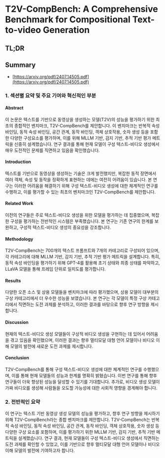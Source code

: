 # T2V-CompBench: A Comprehensive Benchmark for Compositional Text-to-video Generation
## TL;DR
## Summary
- [https://arxiv.org/pdf/2407.14505.pdf](https://arxiv.org/pdf/2407.14505.pdf)

### 1. 섹션별 요약 및 주요 기여와 혁신적인 부분

#### Abstract
이 논문은 텍스트를 기반으로 동영상을 생성하는 모델(T2V)의 성능을 평가하기 위한 최초의 종합적인 벤치마크, T2V-CompBench를 제안합니다. 이 벤치마크는 반복적 속성 바인딩, 동적 속성 바인딩, 공간 관계, 동작 바인딩, 객체 상호작용, 숫자 생성 등을 포함한 다양한 구성요소를 평가하며, 이를 위해 MLLM 기반, 감지 기반, 추적 기반 평가 메트릭을 신중히 설계했습니다. 연구 결과를 통해 현재 모델이 구성 텍스트-비디오 생성에서 매우 도전적인 문제를 직면하고 있음을 확인했습니다.

#### Introduction
텍스트를 기반으로 동영상을 생성하는 기술은 크게 발전했지만, 복잡한 동적 장면에서 여러 객체, 속성 및 동작을 정확하게 표현하는 데에는 여전히 어려움이 있습니다. 본 연구는 이러한 어려움을 해결하기 위해 구성 텍스트-비디오 생성에 대한 체계적인 연구를 수행하고, 이를 평가할 수 있는 최초의 벤치마크인 T2V-CompBench를 제안합니다.

#### Related Work
이전의 연구들은 주로 텍스트-비디오 생성을 위한 모델을 평가하는 데 집중했으며, 복잡한 구성을 평가하는 전반적인 시스템은 부족했습니다. 본 연구는 기존 연구의 한계를 보완하고, 구성적 텍스트-비디오 생성의 중요성을 강조합니다.

#### Methodology
T2V-CompBench는 700개의 텍스트 프롬프트와 7개의 카테고리로 구성되어 있으며, 각 카테고리에 대해 MLLM 기반, 감지 기반, 추적 기반 평가 메트릭을 설계합니다. 특히, 동적 속성 바인딩을 평가하기 위해 GPT-4를 활용해 초기 상태와 최종 상태를 파악하고, LLaVA 모델을 통해 프레임 단위로 일치도를 평가합니다.

#### Results
다양한 오픈 소스 및 상용 모델들을 벤치마크에 따라 평가했으며, 상용 모델이 대부분의 구상 카테고리에서 더 우수한 성능을 보였습니다. 본 연구는 각 모델이 특정 구상 카테고리에서 직면하는 도전 과제를 분석하고, 이러한 결과를 바탕으로 향후 연구 방향을 제시합니다.

#### Discussion
현재의 텍스트-비디오 생성 모델들이 구상적 비디오 생성을 구현하는 데 있어서 어려움을 겪고 있음을 확인했으며, 이러한 결과는 향후 멀티모달 대형 언어 모델이나 비디오 이해 모델의 발전에 새로운 도전 과제를 제시합니다.

#### Conclusion
T2V-CompBench를 통해 구성 텍스트-비디오 생성에 대한 체계적인 연구를 수행했으며, 이를 통해 현재 모델들의 성능과 한계를 명확히 밝혔습니다. 이번 연구를 통해 향후 연구들이 더욱 향상된 성능을 달성할 수 있기를 기대합니다. 추가로, 비디오 생성 모델이 가짜 비디오를 생성해 사람들을 오도할 가능성에 대한 사회적 영향을 경계해야 합니다.

### 2. 전반적인 요약
이 연구는 텍스트 기반 동영상 생성 모델의 성능을 평가하고, 향후 연구 방향을 제시하기 위해 T2V-CompBench라는 종합 벤치마크를 제안합니다. T2V-CompBench는 반복적 속성 바인딩, 동적 속성 바인딩, 공간 관계, 동작 바인딩, 객체 상호작용, 숫자 생성 등 다양한 구상 요소를 포함하며, 이를 평가하기 위한 MLLM 기반, 감지 기반, 추적 기반 메트릭을 설계했습니다. 연구 결과, 현재 모델들이 구성 텍스트-비디오 생성에서 직면하는 도전 과제를 확인할 수 있었고, 이를 기반으로 향후 멀티모달 대형 언어 모델이나 비디오 이해 모델의 발전에 기여하고자 합니다.